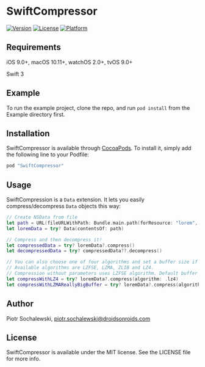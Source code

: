 # SwiftCompressor

[![Version](https://img.shields.io/cocoapods/v/SwiftCompressor.svg?style=flat)](http://cocoapods.org/pods/SwiftCompressor)
[![License](https://img.shields.io/cocoapods/l/SwiftCompressor.svg?style=flat)](http://cocoapods.org/pods/SwiftCompressor)
[![Platform](https://img.shields.io/cocoapods/p/SwiftCompressor.svg?style=flat)](http://cocoapods.org/pods/SwiftCompressor)

## Requirements

iOS 9.0+, macOS 10.11+, watchOS 2.0+, tvOS 9.0+

Swift 3

## Example

To run the example project, clone the repo, and run `pod install` from the Example directory first.

## Installation

SwiftCompressor is available through [CocoaPods](http://cocoapods.org). To install
it, simply add the following line to your Podfile:

```ruby
pod "SwiftCompressor"
```

## Usage

SwiftCompression is a `Data` extension. It lets you easily compress/decompress `Data` objects this way:

```swift
// Create NSData from file
let path = URL(fileURLWithPath: Bundle.main.path(forResource: "lorem", ofType: "txt")!)
let loremData = try? Data(contentsOf: path)

// Compress and then decompress it!
let compressedData = try? loremData?.compress()
let decompressedData = try? compressedData??.decompress()

// You can also choose one of four algorithms and set a buffer size if you want.
// Available algorithms are LZFSE, LZMA, ZLIB and LZ4.
// Compression without parameters uses LZFSE algorithm. Default buffer size is 4096 bytes.
let compressWithLZ4 = try? loremData?.compress(algorithm: .lz4)
let compressWithLZMAReallyBigBuffer = try? loremData?.compress(algorithm: .lzma, bufferSize: 65_536)
```

## Author

Piotr Sochalewski, piotr.sochalewski@droidsonroids.com

## License

SwiftCompressor is available under the MIT license. See the LICENSE file for more info.

